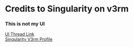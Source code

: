 # Credits to Singularity on v3rm
### This is not my UI
[UI Thread Link](https://v3rmillion.net/showthread.php?tid=959294&highlight=ui+lib "UI Thread")
<br />
[Singularity V3rm Profile](https://v3rmillion.net/member.php?action=profile&uid=947830)
